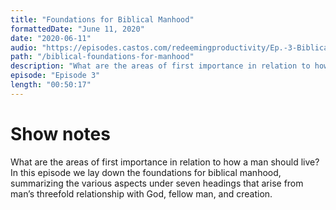 ```yaml
---
title: "Foundations for Biblical Manhood"
formattedDate: "June 11, 2020"
date: "2020-06-11"
audio: "https://episodes.castos.com/redeemingproductivity/Ep.-3-Biblical-Foundations-for-Manhood.mp3"
path: "/biblical-foundations-for-manhood"
description: "What are the areas of first importance in relation to how a man should live? In this episode we lay down the foundations for biblical manhood, summarizing the various aspects under seven headings that arise from man’s threefold relationship with God, fellow man, and creation."
episode: "Episode 3"
length: "00:50:17"
---
```


# Show notes

What are the areas of first importance in relation to how a man should live? In this episode we lay down the foundations for biblical manhood, summarizing the various aspects under seven headings that arise from man’s threefold relationship with God, fellow man, and creation.